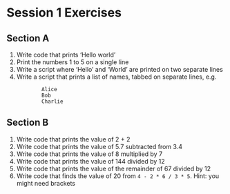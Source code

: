 # Session 1 Exercises
## Section A
1. Write code that prints ‘Hello world’
2. Print the numbers 1 to 5 on a single line
3. Write a script where ‘Hello’ and ‘World’ are printed on two separate lines
4. Write a script that prints a list of names, tabbed on separate lines, e.g.
    ```My List of Names:
            Alice
            Bob
            Charlie
    ```

## Section B
1. Write code that prints the value of 2 + 2
2. Write code that prints the value of 5.7 subtracted from 3.4
3. Write code that prints the value of 8 multiplied by 7
4. Write code that prints the value of 144 divided by 12
5. Write code that prints the value of the remainder of 67 divided by 12
6. Write code that finds the value of 20 from `4 - 2 * 6 / 3 * 5`. Hint: you might need brackets
